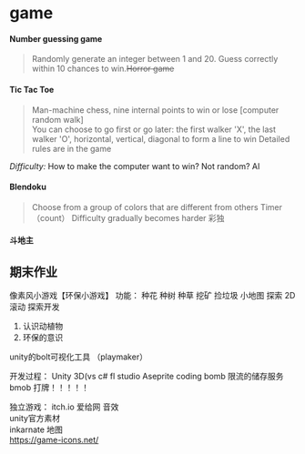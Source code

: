 # game  
#### Number guessing game  
> Randomly generate an integer between 1 and 20. Guess correctly within 10 chances to win.~~Horror game~~  
 
#### Tic Tac Toe 
> Man-machine chess, nine internal points to win or lose [computer random walk]  
> You can choose to go first or go later: the first walker 'X', the last walker 'O', horizontal, vertical, diagonal to form a line to win
> Detailed rules are in the game  

*Difficulty:* How to make the computer want to win? Not random? AI

#### Blendoku
> Choose from a group of colors that are different from others
> Timer（count）
> Difficulty gradually becomes harder
> 彩独


#### 斗地主 




## 期末作业  
像素风小游戏【环保小游戏】 
功能： 种花 种树 种草 挖矿 捡垃圾 小地图 探索 
2D 滚动 探索开发  
1. 认识动植物
2. 环保的意识  

unity的bolt可视化工具 （playmaker）


开发过程：
Unity 3D(vs
c#
fl studio
Aseprite
coding
bomb 限流的储存服务 bmob
打牌！！！！！

独立游戏：
itch.io
爱给网 音效  
unity官方素材  
inkarnate 地图  
https://game-icons.net/
